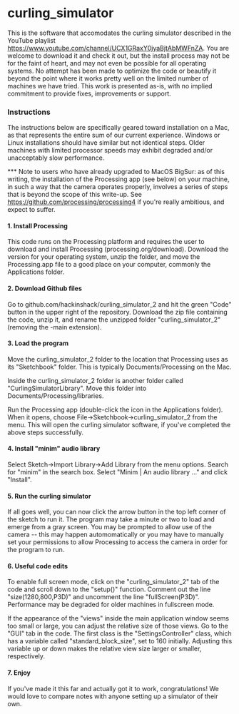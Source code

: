 # curling_simulator
 
This is the software that accomodates the curling simulator described in the YouTube playlist https://www.youtube.com/channel/UCX1GRaxY0jyaBjtAbMWFnZA. You are welcome to download it and check it out, but the install process may not be for the faint of heart, and may not even be possible for all operating systems. No attempt has been made to optimize the code or beautify it beyond the point where it works pretty well on the limited number of machines we have tried. This work is presented as-is, with no implied commitment to provide fixes, improvements or support.

### Instructions

The instructions below are specifically geared toward installation on a Mac, as that represents the entire sum of our current experience.  Windows or Linux installations should have similar but not identical steps.  Older machines with limited processor speeds may exhibit degraded and/or unacceptably slow performance.

*** Note to users who have already upgraded to MacOS BigSur: as of this writing, the installation of the Processing app (see below) on your machine, in such a way that the camera operates properly, involves a series of steps that is beyond the scope of this write-up. See https://github.com/processing/processing4 if you're really ambitious, and expect to suffer.

#### 1. Install Processing
This code runs on the Processing platform and requires the user to download and install Processing (processing.org/download). Download the version for your operating system, unzip the folder, and move the Processing.app file to a good place on your computer, commonly the Applications folder.

#### 2. Download Github files 
Go to github.com/hackinshack/curling_simulator_2 and hit the green "Code" button in the upper right of the repository.  Download the zip file containing the code, unzip it, and rename the unzipped folder "curling_simulator_2" (removing the -main extension).

#### 3. Load the program
Move the curling_simulator_2 folder to the location that Processing uses as its "Sketchbook" folder.  This is typically Documents/Processing on the Mac.  

Inside the curling_simulator_2 folder is another folder called "CurlingSimulatorLibrary".  Move this folder into Documents/Processing/libraries.  

Run the Processing app (double-click the icon in the Applications folder). When it opens, choose File->Sketchbook->curling_simulator_2 from the menu.  This will open the curling simulator software, if you've completed the above steps successfully.  

#### 4. Install "minim" audio library
Select Sketch->Import Library->Add Library from the menu options.  Search for "minim" in the search box.  Select "Minim | An audio library ..." and click "Install".

#### 5. Run the curling simulator
If all goes well, you can now click the arrow button in the top left corner of the sketch to run it.  The program may take a minute or two to load and emerge from a gray screen.  You may be prompted to allow use of the camera -- this may happen automomatically or you may have to manually set your permissions to allow Processing to access the camera in order for the program to run. 

#### 6. Useful code edits
To enable full screen mode, click on the "curling_simulator_2" tab of the code and scroll down to the "setup()" function.  Comment out the line "size(1280,800,P3D)" and uncomment the line "fullScreen(P3D)". Performance may be degraded for older machines in fullscreen mode.

If the appearance of the "views" inside the main application window seems too small or large, you can adjust the relative size of those views. Go to the "GUI" tab in the code.  The first class is the "SettingsController" class, which has a variable called "standard_block_size", set to 160 initially.  Adjusting this variable up or down makes the relative view size larger or smaller, respectively.

#### 7. Enjoy
If you've made it this far and actually got it to work, congratulations! We would love to compare notes with anyone setting up a simulator of their own.

